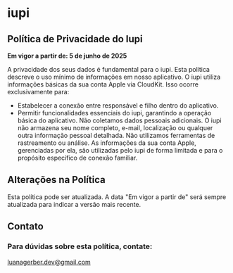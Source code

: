 # iupi

## Política de Privacidade do Iupi

**Em vigor a partir de: 5 de junho de 2025**

A privacidade dos seus dados é fundamental para o iupi. Esta política descreve o uso mínimo de informações em nosso aplicativo.
O iupi utiliza informações básicas da sua conta Apple via CloudKit. Isso ocorre exclusivamente para:
* Estabelecer a conexão entre responsável e filho dentro do aplicativo.
* Permitir funcionalidades essenciais do iupi, garantindo a operação básica do aplicativo.
Não coletamos dados pessoais adicionais. O iupi não armazena seu nome completo, e-mail, localização ou qualquer outra informação pessoal detalhada. Não utilizamos ferramentas de rastreamento ou análise. As informações da sua conta Apple, gerenciadas por ela, são utilizadas pelo iupi de forma limitada e para o propósito específico de conexão familiar.

## Alterações na Política

Esta política pode ser atualizada. A data "Em vigor a partir de" será sempre atualizada para indicar a versão mais recente.

## Contato

### Para dúvidas sobre esta política, contate:
luanagerber.dev@gmail.com
